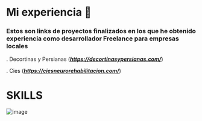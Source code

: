 # Mi experiencia 🚀

### Estos son links de proyectos finalizados en los que he obtenido experiencia como desarrollador Freelance para empresas locales

. Decortinas y Persianas (***https://decortinasypersianas.com/***)

. Cies (***https://ciesneurorehabilitacion.com/***)


# SKILLS
![image](https://user-images.githubusercontent.com/60968668/176058385-b544e14a-b36e-4d04-8c5e-0e1de0fe4254.png)

  
